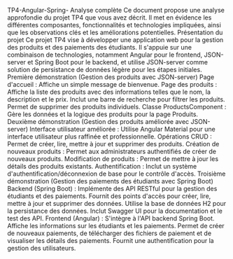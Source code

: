 TP4-Angular-Spring- Analyse complète
Ce document propose une analyse approfondie du projet TP4 que vous avez décrit. Il met en évidence les différentes composantes, fonctionnalités et technologies impliquées, ainsi que les observations clés et les améliorations potentielles.
Présentation du projet
Ce projet TP4 vise à développer une application web pour la gestion des produits et des paiements des étudiants. Il s'appuie sur une combinaison de technologies, notamment Angular pour le frontend, JSON-server et Spring Boot pour le backend, et utilise JSON-server comme solution de persistance de données légère pour les étapes initiales.
Première démonstration (Gestion des produits avec JSON-server)
Page d'accueil : Affiche un simple message de bienvenue.
Page des produits :
Affiche la liste des produits avec des informations telles que le nom, la description et le prix.
Inclut une barre de recherche pour filtrer les produits.
Permet de supprimer des produits individuels.
Classe ProductsComponent : Gère les données et la logique des produits pour la page Produits.
Deuxième démonstration (Gestion des produits améliorée avec JSON-server)
Interface utilisateur améliorée : Utilise Angular Material pour une interface utilisateur plus raffinée et professionnelle.
Opérations CRUD : Permet de créer, lire, mettre à jour et supprimer des produits.
Création de nouveaux produits : Permet aux administrateurs authentifiés de créer de nouveaux produits.
Modification de produits : Permet de mettre à jour les détails des produits existants.
Authentification : Inclut un système d'authentification/déconnexion de base pour le contrôle d'accès.
Troisième démonstration (Gestion des paiements des étudiants avec Spring Boot)
Backend (Spring Boot) :
Implémente des API RESTful pour la gestion des étudiants et des paiements.
Fournit des points d'accès pour créer, lire, mettre à jour et supprimer des données.
Utilise la base de données H2 pour la persistance des données.
Inclut Swagger UI pour la documentation et le test des API.
Frontend (Angular) :
S'intègre à l'API backend Spring Boot.
Affiche les informations sur les étudiants et les paiements.
Permet de créer de nouveaux paiements, de télécharger des fichiers de paiement et de visualiser les détails des paiements.
Fournit une authentification pour la gestion des utilisateurs.

